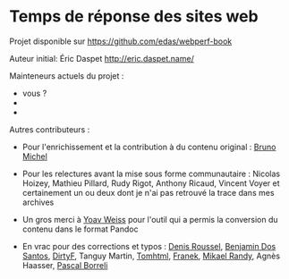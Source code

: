 Temps de réponse des sites web
========================

Projet disponible sur <https://github.com/edas/webperf-book>

Auteur initial: Éric Daspet <http://eric.daspet.name/>

Mainteneurs actuels du projet : 

* vous ? 
*  
*  


Autres contributeurs :

* Pour l'enrichissement et la contribution à du contenu 
  original : [Bruno Michel](https://github.com/nono)

* Pour les relectures avant la mise sous forme communautaire :
  Nicolas Hoizey, Mathieu Pillard, Rudy Rigot, Anthony Ricaud,
  Vincent Voyer et certainement un ou deux dont je n'ai pas 
  retrouvé la trace dans mes archives

* Un gros merci à [Yoav Weiss](https://github.com/yoavweiss) 
  pour l'outil qui a permis la conversion du contenu dans le 
  format Pandoc

* En vrac pour des corrections et typos : 
  [Denis Roussel](https://github.com/KuiKui), 
  [Benjamin Dos Santos](https://github.com/Benjamin-Ds),
  [DirtyF](https://github.com/DirtyF), Tanguy Martin,
  [Tomhtml](https://github.com/TOMHTML), 
  [Franek](https://github.com/franek),
  [Mikael Randy](https://github.com/mikaelrandy),
  Agnès Haasser, [Pascal Borreli](https://github.com/pborreli)
